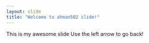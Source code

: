 ```yaml
---
layout: slide
title: "Welcome to ahman502 slide!"
---
```

This is my awesome slide
Use the left arrow to go back!
